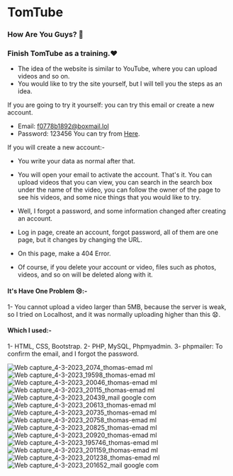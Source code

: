 # TomTube

### How Are You Guys? 🤔
### Finish TomTube as a training.❤
 - The idea of ​​the website is similar to YouTube, where you can upload videos and so on.
 - You would like to try the site yourself, but I will tell you the steps as an idea.

If you are going to try it yourself: you can try this email or create a new account.
- Email: f0778b1892@boxmail.lol
- Password: 123456
You can try from [Here](http://thomas-emad.ml/projects/TomTube/index.php?v=*).

If you will create a new account:-
- You write your data as normal after that.
- You will open your email to activate the account. That's it.
You can upload videos that you can view, you can search in the search box under the name of the video, you can follow the owner of the page to see his videos, and some nice things that you would like to try.

- Well, I forgot a password, and some information changed after creating an account.
- Log in page, create an account, forgot password, all of them are one page, but it changes by changing the URL.
- On this page, make a 404 Error.
- Of course, if you delete your account or video, files such as photos, videos, and so on will be deleted along with it.

#### It's Have One Problem 😢:-
 1- You cannot upload a video larger than 5MB, because the server is weak, so I tried on Localhost, and it was normally uploading higher than this 😧.

#### Which I used:-
1- HTML, CSS, Bootstrap.
2- PHP, MySQL, Phpmyadmin.
3- phpmailer: To confirm the email, and I forgot the password.

![Web capture_4-3-2023_2074_thomas-emad ml](https://user-images.githubusercontent.com/54818496/224103554-b73b1693-8aed-4f61-9454-c003c3817dfe.jpeg)
![Web capture_4-3-2023_19598_thomas-emad ml](https://user-images.githubusercontent.com/54818496/224103559-d27680de-7c8b-4074-8efa-4f5c44496c39.jpeg)
![Web capture_4-3-2023_20046_thomas-emad ml](https://user-images.githubusercontent.com/54818496/224103561-65955775-1039-4d01-8265-6694fc7b4f8b.jpeg)
![Web capture_4-3-2023_20115_thomas-emad ml](https://user-images.githubusercontent.com/54818496/224103564-627b532b-8a23-4bf2-8c35-b9333671a75c.jpeg)
![Web capture_4-3-2023_20439_mail google com](https://user-images.githubusercontent.com/54818496/224103570-04dd4f8c-9ba3-4eea-8a36-11bb55705846.jpeg)
![Web capture_4-3-2023_20613_thomas-emad ml](https://user-images.githubusercontent.com/54818496/224103575-c863f839-f9f2-49d5-a896-a54c672477b1.jpeg)
![Web capture_4-3-2023_20735_thomas-emad ml](https://user-images.githubusercontent.com/54818496/224103577-4b96751d-1ab9-4038-b67f-7f1b42358b34.jpeg)
![Web capture_4-3-2023_20758_thomas-emad ml](https://user-images.githubusercontent.com/54818496/224103581-daf7b981-dea6-4e7b-83cd-4c1995ca4e14.jpeg)
![Web capture_4-3-2023_20825_thomas-emad ml](https://user-images.githubusercontent.com/54818496/224103582-7ae343a4-1d82-461b-82af-afa3b0d2b1e3.jpeg)
![Web capture_4-3-2023_20920_thomas-emad ml](https://user-images.githubusercontent.com/54818496/224103584-45551d47-2631-4037-87c8-ae455184cd0f.jpeg)
![Web capture_4-3-2023_195746_thomas-emad ml](https://user-images.githubusercontent.com/54818496/224103587-990a9317-983c-45b0-b59c-d51fd9696409.jpeg)
![Web capture_4-3-2023_201159_thomas-emad ml](https://user-images.githubusercontent.com/54818496/224103588-848acec5-acb0-4d90-86f0-55ea239d1727.jpeg)
![Web capture_4-3-2023_201238_thomas-emad ml](https://user-images.githubusercontent.com/54818496/224103593-7d3a4dc5-f6c8-4980-89da-6f6146e06edf.jpeg)
![Web capture_4-3-2023_201652_mail google com](https://user-images.githubusercontent.com/54818496/224103601-9b299d86-dc80-4865-ab28-31c44ea5e3aa.jpeg)



